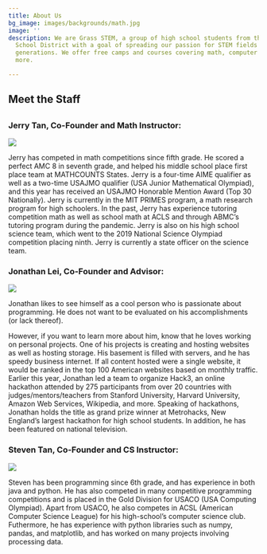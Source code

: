 ```yaml
---
title: About Us
bg_image: images/backgrounds/math.jpg
image: ''
description: We are Grass STEM, a group of high school students from the Acton-Boxborough
  School District with a goal of spreading our passion for STEM fields to younger
  generations. We offer free camps and courses covering math, computer science, and
  more.

---
```

## Meet the Staff

##  

### Jerry Tan, Co-Founder and Math Instructor:

![](/images/teachers/jerrytan.jpg)

Jerry has competed in math competitions since fifth grade. He scored a perfect AMC 8 in seventh grade, and helped his middle school place first place team at MATHCOUNTS States. Jerry is a four-time AIME qualifier as well as a two-time USAJMO qualifier (USA Junior Mathematical Olympiad), and this year has received an USAJMO Honorable Mention Award (Top 30 Nationally). Jerry is currently in the MIT PRIMES program, a math research program for high schoolers. In the past, Jerry has experience tutoring competition math as well as school math at ACLS and through ABMC’s tutoring program during the pandemic. Jerry is also on his high school science team, which went to the 2019 National Science Olympiad competition placing ninth. Jerry is currently a state officer on the science team.

### Jonathan Lei, Co-Founder and Advisor:

![](/images/teachers/teacher-1.jpg)

Jonathan likes to see himself as a cool person who is passionate about programming. He does not want to be evaluated on his accomplishments (or lack thereof). 

However, if you want to learn more about him, know that he loves working on personal projects. One of his projects is creating and hosting websites as well as hosting storage. His basement is filled with servers, and he has speedy business internet. If all content hosted were a single website, it would be ranked in the top 100 American websites based on monthly traffic. Earlier this year, Jonathan led a team to organize Hack3, an online hackathon attended by 275 participants from over 20 countries with judges/mentors/teachers from Stanford University, Harvard University, Amazon Web Services, Wikipedia, and more. Speaking of hackathons, Jonathan holds the title as grand prize winner at Metrohacks, New England’s largest hackathon for high school students. In addition, he has been featured on national television. 

### Steven Tan, Co-Founder and CS Instructor:

![](/images/teachers/steventan.jpg)

Steven has been programming since 6th grade, and has experience in both java and python. He has also competed in many competitive programming competitions and is placed in the Gold Division for USACO (USA Computing Olympiad). Apart from USACO, he also competes in ACSL (American Computer Science League) for his high-school’s computer science club. Futhermore, he has experience with python libraries such as numpy, pandas, and matplotlib, and has worked on many projects involving processing data.
